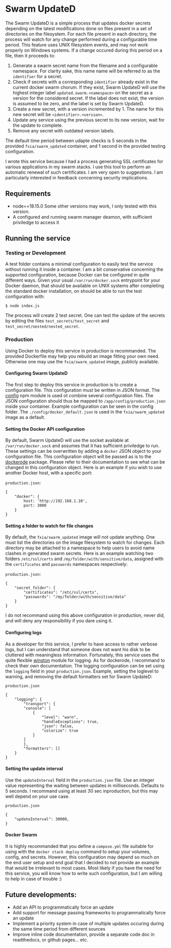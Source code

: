 # Swarm UpdateD

The Swarm UpdateD is a simple process that updates docker secrets depending on the latest modifications done on files
present in a set of directories on the filesystem. For each file present in each directory, the process will watch for
any change performed during a configurable time period. This feature uses UNIX filesystem events, and may not work
properly on Windows systems. If a change occured during this period on a file, then it proceeds to:

1. Generate a swarm secret name from the filename and a configurable namespace. For clarity sake, this name
name will be referred to as the `identifier` for a secret.
2. Check if secrets with a corresponding `identifier` already exist in the current docker swarm chorum. If they exist,
Swarm UpdateD will use the highest integer label `updated.swarm.<namespace>` on the secret as a version for the
considered secret. If the label does not exist, the version is assumed to be zero, and the label is set by Swarm
UpdateD.
3. Create a new secret, with a version incremented by 1. The name for this new secret will be `<identifier>.<version>`.
4. Update any service using the previous secret to its new version, wait for the update to complete.
5. Remove any secret with outdated version labels.

The default time period between udapte checks is 5 seconds in the provided `fxia/swarm_updated` container, and 1 second
in the provided testing configuration.

I wrote this service because I had a process generating SSL certificates for various applications in my swarm stacks. I
use this tool to perform an automatic renewal of such certificates. I am very open to suggestions. I am particularly
interested in feedback concerning security implications.

## Requirements

 - node==18.15.0 Some other versions may work, I only tested with this version.
 - A configured and running swarm manager deamon, with sufficient priviledge to access it

## Running the service

### Testing or Development

A test folder contains a minimal configuration to easily test the service without running it inside a container. I am
a bit conservative concerning the supported configuration, because Docker can be configured in quite different ways.
Given your usual `/var/run/docker.sock` entrypoint for your Docker daemon, that should be available on UNIX systems
after completing the standard docker installation, on should be able to run the test configuration with:

```
$ node index.js
```

The process will create 2 test secret. One can test the update of the secrets by editing the files
`test_secrets/test_secret` and `test_secret/nested/nested_secret`.

### Production

Using Docker to deploy this service in production is recommanded. The provided Dockerfile may help you rebuild an image
fitting your own need. Otherwise one may use the `fxia/swarm_updated` image, publicly available.

#### Configuring Swarm UpdateD

The first step to deploy this service in production is to create a configuration file. This configuration must be
written in JSON format. The [config](https://github.com/node-config/node-config#readme) npm module is used ot combine
several configuration files. The JSON configuration should thus be mapped to `/app/config/production.json` inside your
container. Example configuration can be seen in the config folder. The `./config/docker_default.json` is used in the
`fxia/swarm_updated` image as a default.

#### Setting the Docker API configuration

By default, Swarm UpdateD will use the socket available at `/var/run/docker.sock` and assumes that it has sufficient
priviledge to run. These settings can be overwritten by adding a `docker` JSON object to your configuration file. This
configuration object will be passed as is to the [dockerode](https://github.com/apocas/dockerode) package. Please
refer to their documentation to see what can be changed in this configuration object. Here is an example if you wish to
use another Docker host, with a specific port:

`production.json`:
```
{
    "docker": {
        host: 'http://192.168.1.10',
        port: 3000
    }
}
```

#### Setting a folder to watch for file changes

By default, the `fxia/swarm_updated` image will not update anything. One must list the directories on the image
filesystem to watch for changes. Each directory may be attached to a namespace to help users to avoid name clashes in
generated swarm secrets. Here is an example watching two folders `/etc/ssl/certs` and `/my/folder/with/sensitive/data`,
assigned with the `certificates` and `passwords` namespaces respectively:

`production.json`:
```
{
    "secret_folder": {
        "certificates": "/etc/ssl/certs",
        "passwords": "/my/folder/with/sensitive/data"
    }
}
```

I do not recommand using this above configuration in production, never did, and will deny any responsibility if you dare
using it.

#### Configuring logs

As a developer for this service, I prefer to have access to rather verbose logs, but I can understand that someone does
not want his disk to be cluttered with meaningless information. Fortunately, this service uses the quite flexible
[winston](https://github.com/winstonjs/winston) module for logging. As for dockerode, I recommand to check their own
documentation. The logging configuration can be set using the `logging` field in your `production.json`. Example,
setting the loglevel to warning, and removing the default formatters set for Swarm UpdateD:

`production.json`
```
{
    "logging": {
        "transport": {
        "console": [
            {
                "level": "warn",
                "handleExceptions": true,
                "json": false,
                "colorize": true
            }
        ]
        },
        "formatters": []
    }
}

```

#### Setting the update interval

Use the `updateInterval` field in the `production.json` file. Use an integer value representing the waiting between
updates in milliseconds. Defaults to 5 seconds. I recommand using at least 30 sec inproduction, but this may well
depend on your use case.

`production.json`
```
{
    "updateInterval": 30000,
}
```

#### Docker Swarm

It is highly recommanded that you define a `compose.yml` file suitable for using with the `docker stack deploy` command
to setup your volumes, config, and secrets. However, this configuration may depend so much on the end user setup and end
goal that I decided to not provide an example that would be irrelevant to most cases. Most likely if you have the need
for this service, you will know how to write such configuration, but I am willing to help in case of trouble :)

## Future developments:

 - Add an API to programmatically force an update
 - Add support for message passing frameworks to programmatically force an update
 - Implement a priority system in case of multiple updates occuring during the same time period from different sources
 - Improve inline code documentation, provide a separate code doc in readthedocs, or github pages... etc.
